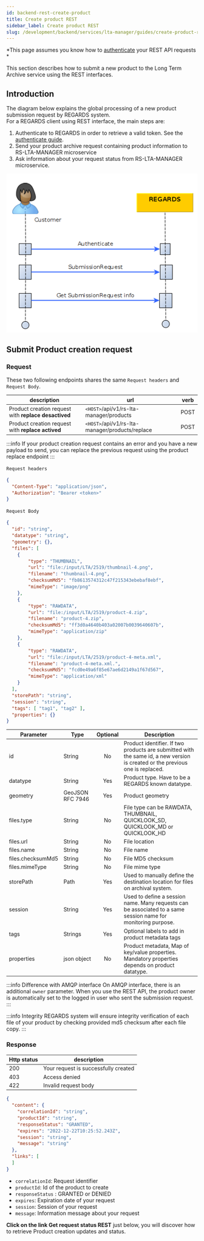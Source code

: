 ```yaml
---
id: backend-rest-create-product
title: Create product REST
sidebar_label: Create product REST
slug: /development/backend/services/lta-manager/guides/create-product-rest
---
```


*This page assumes you know how to [authenticate](/docs/development/backend/services/authentication/api-guides/retrieve-token-rest/) your REST API requests *

This section describes how to submit a new product to the Long Term Archive service using the REST interfaces.

## Introduction

The diagram below explains the global processing of a new product submission request by REGARDS system.  
For a REGARDS client using REST interface, the main steps are:
1. Authenticate to REGARDS in order to retrieve a valid token. See the [authenticate guide](/docs/development/backend/services/authentication/api-guides/retrieve-token-rest/).
1. Send your product archive request containing product information to RS-LTA-MANAGER microservice
1. Ask information about your request status from RS-LTA-MANAGER microservice.

![sequence](./archive-request-nominal-rest.png)

## Submit Product creation request

### Request 

These two following endpoints shares the same `Request headers` and `Request Body`.

| description | url | verb |
| ----------- | --- | ---- |
| Product creation request with **replace desactived** | `<HOST>`/api/v1/rs-lta-manager/products | POST |
| Product creation request with **replace actived** | `<HOST>`/api/v1/rs-lta-manager/products/replace | POST |

:::info
If your product creation request contains an error and you have a new payload to send, you can replace the previous request using the product replace endpoint
:::

`Request headers`
```json
{
  "Content-Type": "application/json",
  "Authorization": "Bearer <token>"
}
```

`Request Body`

```json
{
  "id": "string",
  "datatype": "string",
  "geometry": {},
  "files": [
    {
        "type": "THUMBNAIL",
        "url": "file:/input/LTA/2519/thumbnail-4.png",
        "filename": "thumbnail-4.png",
        "checksumMd5": "fb8613574312c47f215343ebebaf8ebf",
        "mimeType": "image/png"
    },
    {
        "type": "RAWDATA",
        "url": "file:/input/LTA/2519/product-4.zip",
        "filename": "product-4.zip",
        "checksumMd5": "ff3d0a4640b403a02007b0039640607b",
        "mimeType": "application/zip"
    },
    {
        "type": "RAWDATA",
        "url": "file:/input/LTA/2519/product-4-meta.xml",
        "filename": "product-4-meta.xml.",
        "checksumMd5": "fcd0e49a6f85e67ae6d2149a1f67d567",
        "mimeType": "application/xml"
    }
  ],
  "storePath": "string",
  "session": "string",
  "tags": [ "tag1", "tag2" ],
  "properties": {}
}
```
| Parameter | Type | Optional | Description |
| --------- | ---- | :--------: | ----------- |
| id | String | No | Product identifier. If two products are submitted with the same id, a new version is created or the previous one is replaced. |
| datatype | String | Yes | Product type. Have to be a REGARDS known datatype. |
| geometry | GeoJSON RFC 7946 | Yes | Product geometry |
| files.type | String | No | File type can be RAWDATA, THUMBNAIL, QUICKLOOK_SD, QUICKLOOK_MD or QUICKLOOK_HD |
| files.url | String | No | File location |
| files.name | String | No | File name|
| files.checksumMd5 | String | No | File MD5 checksum |
| files.mimeType | String | No | File mime type |
| storePath | Path | Yes | Used to manually define the destination location for files on archival system. |
| session | String | Yes | Used to define a session name. Many requests can be associated to a same session name for monitoring purpose. |
| tags | Strings | Yes | Optional labels to add in product metadata tags |
| properties | json object | No | Product metadata, Map of key/value properties. Mandatory properties depends on product datatype. |

:::info Difference with AMQP interface
On AMQP interface, there is an additional `owner` parameter. When you use the REST API, the product owner is automatically set to the logged in user who sent the submission request.
:::

:::info Integrity
REGARDS system will ensure integrity verification of each file of your product by checking provided md5 checksum after each file copy.
:::

### Response

| Http status | description |
| ----------- | ------------ |
| 200         | Your request is successfully created |
| 403         | Access denied |
| 422         | Invalid request body |

```json
{
  "content": {
    "correlationId": "string",
    "productId": "string",
    "responseStatus": "GRANTED",
    "expires": "2022-12-22T10:25:52.243Z",
    "session": "string",
    "message": "string"
  },
  "links": [
  ]
}
```
 - `correlationId`: Request identifier
 - `productId`: Id of the product to create
 - `responseStatus` : GRANTED or DENIED
 - `expires`: Expiration date of your request
 - `session`: Session of your request
 - `message`: Information message about your request

**Click on the link Get request status REST** just below, you will discover how to retrieve Product creation updates and status.
